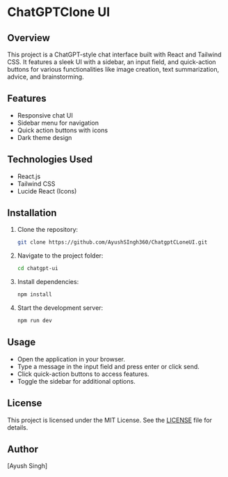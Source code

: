 # ChatGPTClone UI

## Overview
This project is a ChatGPT-style chat interface built with React and Tailwind CSS. It features a sleek UI with a sidebar, an input field, and quick-action buttons for various functionalities like image creation, text summarization, advice, and brainstorming.

## Features
- Responsive chat UI
- Sidebar menu for navigation
- Quick action buttons with icons
- Dark theme design

## Technologies Used
- React.js
- Tailwind CSS
- Lucide React (Icons)

## Installation
1. Clone the repository:
   ```sh
   git clone https://github.com/AyushSIngh360/ChatgptCLoneUI.git
   ```
2. Navigate to the project folder:
   ```sh
   cd chatgpt-ui
   ```
3. Install dependencies:
   ```sh
   npm install
   ```
4. Start the development server:
   ```sh
   npm run dev
   ```

## Usage
- Open the application in your browser.
- Type a message in the input field and press enter or click send.
- Click quick-action buttons to access features.
- Toggle the sidebar for additional options.

## License
This project is licensed under the MIT License. See the [LICENSE](LICENSE) file for details.

## Author
[Ayush Singh]

